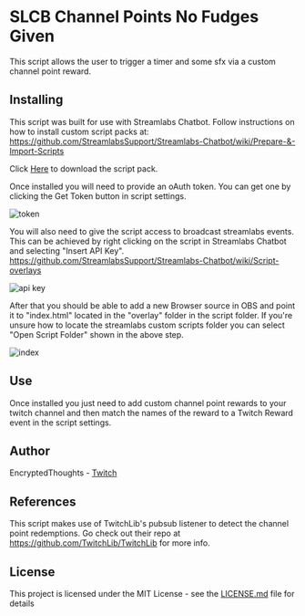 # SLCB Channel Points No Fudges Given

This script allows the user to trigger a timer and some sfx via a custom channel point reward.

## Installing

This script was built for use with Streamlabs Chatbot.
Follow instructions on how to install custom script packs at:
https://github.com/StreamlabsSupport/Streamlabs-Chatbot/wiki/Prepare-&-Import-Scripts

Click [Here](https://github.com/Encrypted-Thoughts/SLCB-ChannelPointsNoFudgesGiven/blob/master/ChannelPointsNoFudges.zip?raw=true) to download the script pack.

Once installed you will need to provide an oAuth token. You can get one by clicking the Get Token button in script settings.

![token](https://user-images.githubusercontent.com/50642352/82402817-f8165480-9a22-11ea-8810-fc93899d785a.png)

You will also need to give the script access to broadcast streamlabs events. This can be achieved by right clicking on the script in Streamlabs Chatbot and selecting "Insert API Key". https://github.com/StreamlabsSupport/Streamlabs-Chatbot/wiki/Script-overlays

![api key](https://user-images.githubusercontent.com/50642352/83985340-7701fd00-a8fe-11ea-9aca-393d6dc7d4b4.png)

After that you should be able to add a new Browser source in OBS and point it to "index.html" located in the "overlay" folder in the script folder. If you're unsure how to locate the streamlabs custom scripts folder you can select "Open Script Folder" shown in the above step.

![index](https://user-images.githubusercontent.com/50642352/83985548-48d0ed00-a8ff-11ea-94f8-0e56c4f42d64.png)

## Use

Once installed you just need to add custom channel point rewards to your twitch channel and then match the names of the reward to a Twitch Reward event in the script settings.

## Author

EncryptedThoughts - [Twitch](https://www.twitch.tv/encryptedthoughts)

## References

This script makes use of TwitchLib's pubsub listener to detect the channel point redemptions. Go check out their repo at https://github.com/TwitchLib/TwitchLib for more info.

## License

This project is licensed under the MIT License - see the [LICENSE.md](LICENSE.md) file for details

